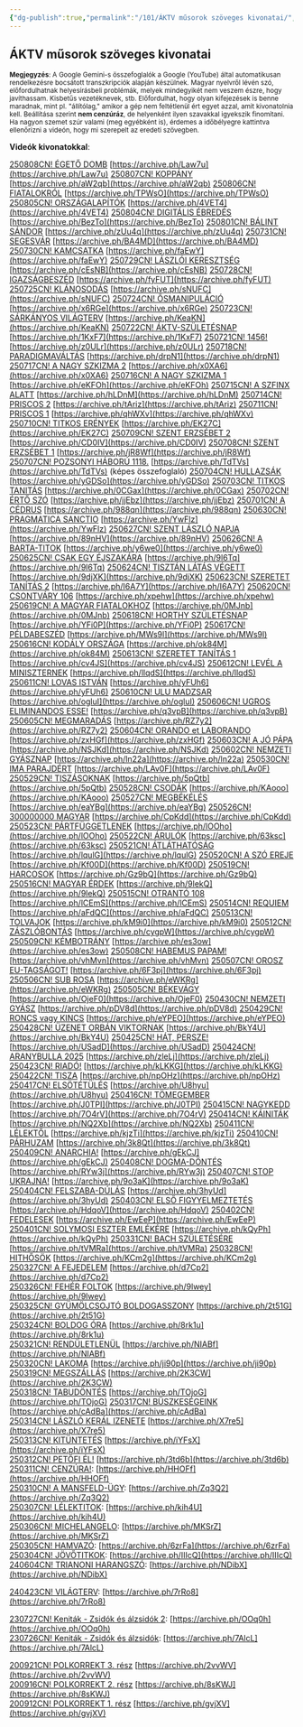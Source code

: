 ```yaml
---
{"dg-publish":true,"permalink":"/101/ÁKTV műsorok szöveges kivonatai/","title":"ÁKTV műsorok szöveges kivonatai","created":"2025-03-05T15:52","updated":"2025-08-10T02:54"}
---
```



## ÁKTV műsorok szöveges kivonatai



<small>**Megjegyzés**: A Google Gemini-s összefoglalók a Google (YouTube) által automatikusan rendelkezésre bocsátott transzkripciók alapján készülnek. Magyar nyelvről lévén szó, előfordulhatnak helyesírásbeli problémák, melyek mindegyikét nem veszem észre, hogy javíthassam. Kisbetűs vezetéknevek, stb. Előfordulhat, hogy olyan kifejezések is benne maradnak, mint pl. "állítólag," amikor a gép nem feltétlenül ért egyet azzal, amit kivonatolnia kell. Beállítása szerint **nem cenzúráz**, de helyenként ilyen szavakkal igyekszik finomítani. Ha nagyon szemet szúr valami (meg egyébként is), érdemes a időbélyegre kattintva ellenőrizni a videón, hogy mi szerepelt az eredeti szövegben.</small>

**Videók kivonatokkal**:  

[250808CN! ÉGETŐ DOMB](https://rumble.com/v6xboty-250808cn-get-domb-kubnyi-tams-ktv.html)  [https://archive.ph/Law7u](https://archive.ph/Law7u)
[250807CN! KOPPÁNY](https://rumble.com/v6xa232-250807cn-koppny-kubnyi-tams-ktv.html)  [https://archive.ph/aW2qb](https://archive.ph/aW2qb)
[250806CN! FIATALOKRÓL](https://rumble.com/v6x8b1i-250806cn-fiatalokrl-kubnyi-tams-ktv.html)  [https://archive.ph/TPWsO](https://archive.ph/TPWsO)
[250805CN! ORSZÁGALAPÍTÓK](https://rumble.com/v6x6jae-250805cn-orszgalaptk-kubnyi-tams-ktv.html)  [https://archive.ph/4VET4](https://archive.ph/4VET4)
[250804CN! DIGITÁLIS ÉBREDÉS](https://rumble.com/v6x4ui2-250804cn-digitlis-breds-kubnyi-tams-ktv.html)  [https://archive.ph/BezTo](https://archive.ph/BezTo)
[250801CN! BÁLINT SÁNDOR](https://rumble.com/v6wzz6o-250801cn-blint-sndor-kubnyi-tams-ktv.html)  [https://archive.ph/zUu4q](https://archive.ph/zUu4q)
[250731CN! SEGESVÁR](https://rumble.com/v6wy88y-250731cn-segesvr-kubnyi-tams-ktv.html)  [https://archive.ph/BA4MD](https://archive.ph/BA4MD)
[250730CN! KAMCSATKA](https://rumble.com/v6wwhpy-250730cn-kamcsatka-kubnyi-tams-ktv.html)  [https://archive.ph/faEwY](https://archive.ph/faEwY)
[250729CN! LÁSZLÓI KERESZTSÉG](https://rumble.com/v6wuvdw-250729cn-lszli-keresztsg-kubnyi-tams-ktv.html)  [https://archive.ph/cEsNB](https://archive.ph/cEsNB)
[250728CN! IGAZSÁGBESZÉD](https://rumble.com/v6wszrk-250728cn-igazsgbeszd-kubnyi-tams-ktv.html)  [https://archive.ph/fyFUT](https://archive.ph/fyFUT)
[250725CN! KLÁNOSODÁS](https://rumble.com/v6wof9y-250725cn-klnosods-kubnyi-tams-ktv.html)  [https://archive.ph/sNUFC](https://archive.ph/sNUFC)
[250724CN! ŐSMANIPULÁCIÓ](https://rumble.com/v6wmul6-250724cn-smanipulci-kubnyi-tams-ktv.html)  [https://archive.ph/x6RGe](https://archive.ph/x6RGe)
[250723CN! SÁRKÁNYOS VILÁGTERV](https://share.note.sx/7rlblw54)  [https://archive.ph/KeaKN](https://archive.ph/KeaKN)
[250722CN! ÁKTV-SZÜLETÉSNAP](https://rumble.com/v6wjeb0-250722cn-ktv-szletsnap-kubnyi-tams.html)  [https://archive.ph/1KxF7](https://archive.ph/1KxF7)
[250721CN! 1456!](https://rumble.com/v6whlr6-250721cn-1456-kubnyi-tams-ktv.html)  [https://archive.ph/z0ULr](https://archive.ph/z0ULr)
[250718CN! PARADIGMAVÁLTÁS](https://rumble.com/v6wczg4-250718cn-paradigmavlts-kubnyi-tams-ktv.html)  [https://archive.ph/drpN1](https://archive.ph/drpN1)
[250717CN! A NAGY SZKIZMA 2](https://rumble.com/v6wbahw-250717cn-a-nagy-szkizma-2-kubnyi-tams-ktv.html)  [https://archive.ph/x0XA6](https://archive.ph/x0XA6)
[250716CN! A NAGY SZKIZMA 1](https://rumble.com/v6w9mh0-250716cn-a-nagy-szkizma-1-kubnyi-tams-ktv.html)  [https://archive.ph/eKFOh](https://archive.ph/eKFOh)
[250715CN! A SZFINX ALATT](https://rumble.com/v6w7vmy-250715cn-a-szfinx-alatt-kubnyi-tams-ktv.html)  [https://archive.ph/hLDnM](https://archive.ph/hLDnM)
[250714CN! PRISCOS 2](https://rumble.com/v6w68b4-250714cn-priscos-2-kubnyi-tams-ktv.html)  [https://archive.ph/tAriz](https://archive.ph/tAriz)
[250711CN! PRISCOS 1](https://rumble.com/v6w1nx8-250711cn-priscos-1-kubnyi-tams-ktv.html)  [https://archive.ph/qhWXv](https://archive.ph/qhWXv)
[250710CN! TITKOS ERÉNYEK](https://rumble.com/v6vzxcg-250710cn-titkos-ernyek-kubnyi-tams-ktv.html)  [https://archive.ph/EK27C](https://archive.ph/EK27C)
[250709CN! SZENT ERZSÉBET 2](https://rumble.com/v6vy8rk-250709cn-szent-erzsbet-2-kubnyi-tams-ktv.html)  [https://archive.ph/CD0IV](https://archive.ph/CD0IV)
[250708CN! SZENT ERZSÉBET 1](https://rumble.com/v6vwhnw-250708cn-szent-erzsbet-1-kubnyi-tams-ktv.html)  [https://archive.ph/jR8Wf](https://archive.ph/jR8Wf)
[250707CN! POZSONYI HÁBORÚ 1118.](https://rumble.com/v6vurrr-250707cn-pozsonyi-hbor-1118.-kubnyi-tams-ktv.html)  [https://archive.ph/TdTVs](https://archive.ph/TdTVs) (képes összefoglaló)
[250704CN! HULLAZSÁK](https://rumble.com/v6vq4sz-250704cn-hullazsk-kubnyi-tams-ktv.html)  [https://archive.ph/yGDSo](https://archive.ph/yGDSo)
[250703CN! TITKOS TANITÁS](https://rumble.com/v6vofrp-250703cn-titkos-tanits-kubnyi-tams-ktv.html)  [https://archive.ph/0CGax](https://archive.ph/0CGax)
[250702CN! ÉRTŐ SZÓ](https://rumble.com/v6vmqnj-250702cn-rt-sz-kubnyi-tams-ktv.html)  [https://archive.ph/jjEbz](https://archive.ph/jjEbz)
[250701CN! A CÉDRUS](https://rumble.com/v6vl22r-250701cn-a-cdrus-kubnyi-tams-ktv.html)  [https://archive.ph/988qn](https://archive.ph/988qn)
[250630CN! PRAGMATICA SANCTIO](https://rumble.com/v6vjct5-250630cn-pragmatica-sanctio-kubnyi-tams-ktv.html)  [https://archive.ph/YwFlz](https://archive.ph/YwFlz)
[250627CN! SZENT LÁSZLÓ NAPJA](https://rumble.com/v6vespl-250627cn-szent-lszl-napja-kubnyi-tams-ktv.html)  [https://archive.ph/89nHV](https://archive.ph/89nHV)
[250626CN! A BARTA-TITOK](https://rumble.com/v6vd6zn-250626cn-a-barta-titok-kubnyi-tams-ktv.html)  [https://archive.ph/y6we0](https://archive.ph/y6we0)
[250625CN! CSAK EGY ÉJSZAKÁRA](https://rumble.com/v6vbc09-250625cn-csak-egy-jszakra-kubnyi-tams-ktv.html)  [https://archive.ph/9l6Tq](https://archive.ph/9l6Tq)
[250624CN! TISZTÁN LÁTÁS VÉGETT](https://rumble.com/v6v9l0p-250624cn-tisztn-lts-vgett-kubnyi-tams-ktv.html)  [https://archive.ph/9djXK](https://archive.ph/9djXK)
[250623CN! SZERETET TANÍTÁS 2](https://rumble.com/v6v7v4n-250623cn-szeretet-tants-2-kubnyi-tams-ktv.html)  [https://archive.ph/I6A7Y](https://archive.ph/I6A7Y)
[250620CN! CSONTVÁRY 106](https://rumble.com/v6v2xtb-250620cn-csontvry-106-kubnyi-tams-ktv.html)  [https://archive.ph/xpehw](https://archive.ph/xpehw)
[250619CN! A MAGYAR FIATALOKHOZ](https://rumble.com/v6v17ah-250619cn-a-magyar-fiatalokhoz-kubnyi-tams-ktv.html)   [https://archive.ph/0MJnb](https://archive.ph/0MJnb)
[250618CN! HORTHY SZÜLETÉSNAP](https://rumble.com/v6uzb0t-250618cn-horthy-szletsnap-kubnyi-tams-ktv.html)  [https://archive.ph/YFi0P](https://archive.ph/YFi0P)
[250617CN! PÉLDABESZÉD](https://rumble.com/v6uxib3-250617cn-pldabeszd-kubnyi-tams-ktv.html)  [https://archive.ph/MWs9l](https://archive.ph/MWs9l)
[250616CN! KODÁLY ORSZÁGA](https://rumble.com/v6uvoul-250616cn-kodly-orszga-kubnyi-tams-ktv.html)  [https://archive.ph/ok84M](https://archive.ph/ok84M)
[250613CN! SZERETET TANÍTÁS 1](https://rumble.com/v6uqoj5-250613cn-szeretet-tants-1-kubnyi-tams-ktv.html)  [https://archive.ph/cv4JS](https://archive.ph/cv4JS)
[250612CN! LEVÉL A MINISZTERNEK](https://rumble.com/v6uotzd-250612cn-levl-a-miniszternek-kubnyi-tams-ktv.html)  [https://archive.ph/llqdS](https://archive.ph/llqdS)
[250611CN! LOVAS ISTVÁN](https://rumble.com/v6un4zr-250611cn-lovas-istvn-kubnyi-tams-ktv.html)  [https://archive.ph/yFUh6](https://archive.ph/yFUh6)
[250610CN! ULU MADZSAR](https://rumble.com/v6ul6pl-250610cn-ulu-madzsar-kubnyi-tams-ktv.html)  [https://archive.ph/ogluI](https://archive.ph/ogluI)
[250606CN! UGROS ELIMINANDOS ESSE!](https://rumble.com/v6uelxh-250606cn-ugros-eliminandos-esse-kubnyi-tams-ktv.html)  [https://archive.ph/q3vpB](https://archive.ph/q3vpB)
[250605CN! MEGMARADÁS](https://rumble.com/v6ucwh5-250605cn-megmarads-kubnyi-tams-ktv.html)  [https://archive.ph/RZ7y2](https://archive.ph/RZ7y2)
[250604CN! ORANDO et LABORANDO](https://rumble.com/v6ub6j9-250604cn-orando-et-laborando-kubnyi-tams-ktv.html)  [https://archive.ph/zxHGf](https://archive.ph/zxHGf)
[250603CN! A JÓ PÁPA](https://rumble.com/v6u9hg5-250603cn-a-j-ppa-kubnyi-tams-ktv.html)  [https://archive.ph/NSJKd](https://archive.ph/NSJKd)
[250602CN! NEMZETI GYÁSZNAP](https://rumble.com/v6u7ulz-250602cn-nemzeti-gysznap-kubnyi-tams-ktv.html)  [https://archive.ph/ln22a](https://archive.ph/ln22a)
[250530CN! IMA PARAJDÉRT](https://rumble.com/v6u3d8v-250530cn-ima-parajdrt-kubnyi-tams-ktv.html)  [https://archive.ph/LAv0F](https://archive.ph/LAv0F)  
[250529CN! TISZÁSOKNAK](https://rumble.com/v6u1qpx-250529cn-tiszsoknak-kubnyi-tams-ktv.html)  [https://archive.ph/5pQtb](https://archive.ph/5pQtb)
[250528CN! CSODÁK](https://rumble.com/v6tzzzv-250528cn-csodk-kubnyi-tams-ktv.html)  [https://archive.ph/KAooo](https://archive.ph/KAooo)
[250527CN! MEGBÉKÉLÉS](https://rumble.com/v6tyc1p-250527cn-megbkls-kubnyi-tams-ktv.html)  [https://archive.ph/eaYBg](https://archive.ph/eaYBg)
[250526CN! 300000000 MAGYAR](https://rumble.com/v6twlrh-250526cn-300000000-magyar-kubnyi-tams-ktv.html)  [https://archive.ph/CpKdd](https://archive.ph/CpKdd)
[250523CN! PÁRTFÜGGETLENEK](https://rumble.com/v6ts1xz-250523cn-prtfggetlenek-kubnyi-tams-ktv.html)  [https://archive.ph/lOOho](https://archive.ph/lOOho)
[250522CN! ÁRULÓK](https://rumble.com/v6tqgml-250522cn-rulk-kubnyi-tams-ktv.html)  [https://archive.ph/63ksc](https://archive.ph/63ksc)
[250521CN! ÁTLÁTHATÓSÁG](https://rumble.com/v6torwp-250521cn-tlthatsg-kubnyi-tams-ktv.html)  [https://archive.ph/lqulG](https://archive.ph/lqulG)
[250520CN! A SZÓ EREJE](https://rumble.com/v6tn44b-250520cn-a-sz-ereje-kubnyi-tams-ktv.html)  [https://archive.ph/Kf00D](https://archive.ph/Kf00D)
[250519CN! HARCOSOK](https://rumble.com/v6tlf03-250519cn-harcosok-kubnyi-tams-ktv.html)  [https://archive.ph/Gz9bQ](https://archive.ph/Gz9bQ)
[250516CN! MAGYAR ÉRDEK](https://rumble.com/v6tgxlj-250516cn-magyar-rdek-kubnyi-tams-ktv.html)  [https://archive.ph/9lekQ](https://archive.ph/9lekQ)
[250515CN! OTRANTÓ 108](https://rumble.com/v6tfcnp-250515cn-otrant-108-kubnyi-tams-ktv.html)  [https://archive.ph/lCEmS](https://archive.ph/lCEmS)
[250514CN! REQUIEM](https://rumble.com/v6tdpxd-250514cn-requiem-kubnyi-tams-ktv.html)  [https://archive.ph/aFdQC](https://archive.ph/aFdQC)
[250513CN! TOLVAJOK](https://rumble.com/v6tc3az-250513cn-tolvajok-kubnyi-tams-ktv.html)  [https://archive.ph/kM9i0](https://archive.ph/kM9i0)
[250512CN! ZÁSZLÓBONTÁS](https://rumble.com/v6taerr-250512cn-zszlbonts-kubnyi-tams-ktv.html)  [https://archive.ph/cygpW](https://archive.ph/cygpW)
[250509CN! KÉMBOTRÁNY](https://rumble.com/v6t6lj5-250509cn-kmbotrny-kubnyi-tams-ktv.html)  [https://archive.ph/es3ow](https://archive.ph/es3ow)
[250508CN! HABEMUS PAPAM!](https://rumble.com/v6t50bh-250508cn-habemus-papam-kubnyi-tams-ktv.html)  [https://archive.ph/vhMvn](https://archive.ph/vhMvn)
[250507CN! OROSZ EU-TAGSÁGOT!](https://rumble.com/v6t3cav-250507cn-orosz-eu-tagsgot-kubnyi-tams-ktv.html)  [https://archive.ph/6F3pj](https://archive.ph/6F3pj)
[250506CN! SUB ROSA](https://rumble.com/v6t1our-250506n-sub-rosa-kubnyi-tams-ktv.html)  [https://archive.ph/eWKRg](https://archive.ph/eWKRg)
[250505CN! BÉKEVÁGY](https://rumble.com/v6szzyb-250505cn-bkevgy-kubnyi-tams-ktv.html)  [https://archive.ph/OjeF0](https://archive.ph/OjeF0)
[250430CN! NEMZETI GYÁSZ](https://rumble.com/v6ssamn-250430cn-nemzeti-gysz-kubnyi-tams-ktv.html)  [https://archive.ph/pDV8d](https://archive.ph/pDV8d)
[250429CN! RONCS vagy KINCS](https://rumble.com/v6sqph1-250429cn-roncs-vagy-kincs-kubnyi-tams-ktv.html)  [https://archive.ph/eYPEO](https://archive.ph/eYPEO)
[250428CN! ÜZENET ORBÁN VIKTORNAK](https://rumble.com/v6sp2gv-250428cn-zenet-orbn-viktornak-kubnyi-tams-ktv.html)  [https://archive.ph/BkY4U](https://archive.ph/BkY4U)
[250425CN! HÁT, PERSZE!](https://rumble.com/v6skkth-250425cn-ht-persze-kubnyi-tams-ktv.html)  [https://archive.ph/USadD](https://archive.ph/USadD)
[250424CN! ARANYBULLA 2025](https://rumble.com/v6sixan-250424cn-aranybulla-2025-kubnyi-tams-ktv.html)  [https://archive.ph/zleLj](https://archive.ph/zleLj)
[250423CN! RIADÓ!](https://rumble.com/v6shapv-250423cn-riad-kubnyi-tams-ktv.html)  [https://archive.ph/kLKKG](https://archive.ph/kLKKG)
[250422CN! TISZA](https://rumble.com/v6sfmjh-250422cn-tisza-kubnyi-tams-ktv.html)  [https://archive.ph/npOHz](https://archive.ph/npOHz)
[250417CN! ELSÖTÉTÜLÉS](https://rumble.com/v6s8puh-250417cn-elsttls-kubnyi-tams-ktv.html)  [https://archive.ph/U8hyu](https://archive.ph/U8hyu)
[250416CN! TÖMEGEMBER](https://rumble.com/v6s6jib-250416cn-tmegember-kubnyi-tams-ktv.html)  [https://archive.ph/J0TPI](https://archive.ph/J0TPI)
[250415CN! NAGYKEDD](https://rumble.com/v6s4w7b-250415cn-nagykedd-kubnyi-tams-ktv.html)  [https://archive.ph/7O4rV](https://archive.ph/7O4rV)
[250414CN! KÁINITÁK](https://rumble.com/v6s39kb-25044cn-kinitk-kubny-tams-ktv.html)  [https://archive.ph/NQ2Xb](https://archive.ph/NQ2Xb)
[250411CN! LÉLEKTŐL](https://rumble.com/v6ryw61-250411cn-llektl-kubnyi-tams-ktv.html)  [https://archive.ph/kjzTi](https://archive.ph/kjzTi)
[250410CN! PÁRHUZAM](https://rumble.com/v6ry6ln-250410cn-prhuzam-kubnyi-tams-ktv.html)  [https://archive.ph/3k8Qt](https://archive.ph/3k8Qt)
[250409CN! ANARCHIA!](https://rumble.com/v6rvn0f-250409cn-anarchia-kubnyi-tams-ktv.html)  [https://archive.ph/gEkCJ](https://archive.ph/gEkCJ)
[250408CN! DOGMA-DÖNTÉS](https://rumble.com/v6ru2hj-250408cn-dogma-dnts-kubnyi-tams-ktv.html)  [https://archive.ph/RYw3j](https://archive.ph/RYw3j)
[250407CN! STOP UKRAJNA!](https://rumble.com/v6rserp-250407cn-stop-ukrajna-kubnyi-tams-ktv.html)  [https://archive.ph/9o3aK](https://archive.ph/9o3aK)
[250404CN! FELSZABA-DÚLÁS](https://rumble.com/v6rnobx-250404cn-felszaba-dls-kubnyi-tams-ktv.html)  [https://archive.ph/3hyUd](https://archive.ph/3hyUd)
[250403CN! ELSŐ FIGYYELMEZTETÉS](https://rumble.com/v6rlzsp-250403cn-els-figyyelmeztets-kubnyi-tams-ktv.html)  [https://archive.ph/HdqoV](https://archive.ph/HdqoV)
[250402CN! FEDELESEK](https://rumble.com/v6rkbw1-250402cn-fedelesek-kubnyi-tams-ktv.html)  [https://archive.ph/EwEeP](https://archive.ph/EwEeP)  
[250401CN! SOLYMOSI ESZTER EMLÉKÉRE](https://rumble.com/v6riqdv-250401cn-solymosi-eszter-emlkre-kubnyi-tams-ktv.html)  [https://archive.ph/kQyPh](https://archive.ph/kQyPh)
[250331CN! BACH SZÜLETÉSÉRE](https://rumble.com/v6rh3h5-250331cn-bach-szletsre-kubnyi-tams-ktv.html)  [https://archive.ph/tVMRa](https://archive.ph/tVMRa)
[250328CN! HITHŐSÖK](https://rumble.com/v6rcemw-250328cn-hithsk-kubnyi-tams-ktv.html)  [https://archive.ph/KCm2g](https://archive.ph/KCm2g)  
[250327CN! A FEJEDELEM](https://rumble.com/v6ran3c-250327cn-a-fejedelem-kubnyi-tams-ktv.html)  [https://archive.ph/d7Cp2](https://archive.ph/d7Cp2)  
[250326CN! FEHÉR FOLTOK](https://rumble.com/v6r8yie-250326cn-fehr-foltok-kubnyi-tams-ktv.html)  [https://archive.ph/9lwey](https://archive.ph/9lwey)  
[250325CN! GYÜMÖLCSOJTÓ BOLDOGASSZONY](https://rumble.com/v6r719y-250325cn-gymlcsojt-boldogasszony-kubnyi-tams-ktv.html)  [https://archive.ph/2t51G](https://archive.ph/2t51G)  
[250324CN! BOLDOG ÓRA](https://rumble.com/v6r55zy-250324cn-boldog-ra-kubnyi-tams-ktv.html)  [https://archive.ph/8rk1u](https://archive.ph/8rk1u)  
[250321CN! RENDÜLETLENÜL](https://rumble.com/v6r030o-250321cn-rendletlenl-kubnyi-tams-ktv.html)  [https://archive.ph/NIABf](https://archive.ph/NIABf)  
[250320CN! LAKOMA](https://rumble.com/v6qy9vy-250320cn-lakoma-kubnyi-tams-ktv.html)  [https://archive.ph/ji90p](https://archive.ph/ji90p)  
[250319CN! MEGSZÁLLÁS](https://rumble.com/v6qwg38-250319cn-megszlls-kubnyi-tams-ktv.html)  [https://archive.ph/2K3CW](https://archive.ph/2K3CW)  
[250318CN! TABUDÖNTÉS](https://rumble.com/v6qun42-250318cn-tabudnts-kubnyi-tams-ktv.html)  [https://archive.ph/TOjoG](https://archive.ph/TOjoG)
[250317CN! BÜSZKESÉGEINK](https://rumble.com/v6qslio-250317cn-bszkesgeink-kubnyi-tams-ktv.html)  [https://archive.ph/cAdBa](https://archive.ph/cAdBa)  
[250314CN! LÁSZLÓ KERÁL IZENETE](https://rumble.com/v6qn5d8-250314cn-lszl-kerl-izenete.html)  [https://archive.ph/X7re5](https://archive.ph/X7re5)  
[250313CN! KITÜNTETÉS](https://rumble.com/v6qlduq-250313cn-kitntets-kubnyi-tams-ktv.html)  [https://archive.ph/iYFsX](https://archive.ph/iYFsX)  
[250312CN! PETŐFI ÉL!](https://rumble.com/v6qjivo-250312cn-petfi-l-kubnyi-tams-ktv.html)  [https://archive.ph/3td6b](https://archive.ph/3td6b)  
[250311CN! CENZÚRA!](https://rumble.com/v6qhoqu-250311cn-cenzra-kubnyi-tams-ktv.html):  [https://archive.ph/HHOFf](https://archive.ph/HHOFf)  
[250310CN! A MANSFELD-ÜGY](https://rumble.com/v6qfvdc-250310cn-a-mansfeld-gy-kubnyi-tams-ktv.html):  [https://archive.ph/Zq3Q2](https://archive.ph/Zq3Q2)  
[250307CN! LÉLEKTITOK](https://rumble.com/v6qanta-250307cn-llektitok-kubnyi-tams-ktv.html):  [https://archive.ph/kih4U](https://archive.ph/kih4U)  
[250306CN! MICHELANGELO](https://rumble.com/v6q8q18-250306cn-michelangelo-kubnyi-tams.html):  [https://archive.ph/MKSrZ](https://archive.ph/MKSrZ)  
[250305CN! HAMVAZÓ](https://rumble.com/v6q6vv6-250305cn-hamvaz-kubnyi-tams-ktv.html):  [https://archive.ph/6zrFa](https://archive.ph/6zrFa)  
[250304CN! JÖVŐTITKOK](https://rumble.com/v6q6e1y-250304cn-jvtitkok-kubnyi-tams.html):  [https://archive.ph/IIIcQ](https://archive.ph/IIIcQ)  
[240604CN! TRIANONI HARANGSZÓ](https://rumble.com/v6qcpdu-240604cn-trianoni-harangsz-kubnyi-tams-ktv.html):  [https://archive.ph/NDibX](https://archive.ph/NDibX)  

[240423CN! VILÁGTERV](https://rumble.com/v6qfeg2-vilgterv-ktv-240423cn.html):  [https://archive.ph/7rRo8](https://archive.ph/7rRo8)  

[230727CN! Keniták - Zsidók és álzsidók 2](https://rumble.com/v6qj25e-zsidk-s-lzsidk-2.html):  [https://archive.ph/OOq0h](https://archive.ph/OOq0h)  
[230726CN! Keniták - Zsidók és álzsidók](https://rumble.com/v6qj226-zsidk-s-lzsidk.html):  [https://archive.ph/7AlcL](https://archive.ph/7AlcL)  

[200921CN! POLKORREKT 3. rész](https://rumble.com/v6qnlis-200921cn-polkorrekt-3.-rsz-kubnyi-tams-ktv.html)  [https://archive.ph/2vvWV](https://archive.ph/2vvWV)  
[200916CN! POLKORREKT 2. rész](https://rumble.com/v6qnlh2-200916cn-polkorrekt-2.-rsz-kubnyi-tams-ktv.html)  [https://archive.ph/8sKWJ](https://archive.ph/8sKWJ)  
[200912CN! POLKORREKT 1. rész](https://rumble.com/v6qnl4a-200912cn-polkorrekt-1.-rsz-kubnyi-tams-ka.html)  [https://archive.ph/gvjXV](https://archive.ph/gvjXV)